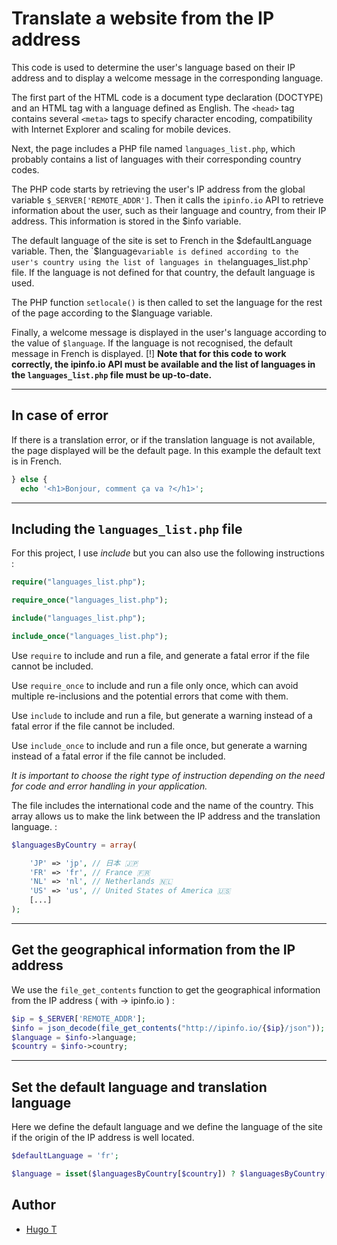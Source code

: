 
# Translate a website from the IP address

This code is used to determine the user's language based on their IP address and to display a welcome message in the corresponding language.

The first part of the HTML code is a document type declaration (DOCTYPE) and an HTML tag with a language defined as English. The `<head>` tag contains several `<meta>` tags to specify character encoding, compatibility with Internet Explorer and scaling for mobile devices.

Next, the page includes a PHP file named ``languages_list.php``, which probably contains a list of languages with their corresponding country codes.

The PHP code starts by retrieving the user's IP address from the global variable ``$_SERVER['REMOTE_ADDR']``. Then it calls the `ipinfo.io` API to retrieve information about the user, such as their language and country, from their IP address. This information is stored in the $info variable.

The default language of the site is set to French in the $defaultLanguage variable. Then, the `$language` variable is defined according to the user's country using the list of languages in the `languages_list.php` file. If the language is not defined for that country, the default language is used.

The PHP function `setlocale()` is then called to set the language for the rest of the page according to the $language variable.

Finally, a welcome message is displayed in the user's language according to the value of `$language`. If the language is not recognised, the default message in French is displayed.
[!] **Note that for this code to work correctly, the ipinfo.io API must be available and the list of languages in the ``languages_list.php`` file must be up-to-date.**

---
## In case of error


If there is a translation error, or if the translation language is not available, the page displayed will be the default page. In this example the default text is in French.
```php
} else {
  echo '<h1>Bonjour, comment ça va ?</h1>';
```

---
## Including the `languages_list.php` file

For this project, I use _include_ but you can also use the following instructions :
```php
require("languages_list.php");

require_once("languages_list.php");

include("languages_list.php");

include_once("languages_list.php");
```

Use `require` to include and run a file, and generate a fatal error if the file cannot be included.

Use `require_once` to include and run a file only once, which can avoid multiple re-inclusions and the potential errors that come with them.

Use `include` to include and run a file, but generate a warning instead of a fatal error if the file cannot be included.

Use `include_once` to include and run a file once, but generate a warning instead of a fatal error if the file cannot be included.

_It is important to choose the right type of instruction depending on the need for code and error handling in your application._

The file includes the international code and the name of the country. This array allows us to make the link between the IP address and the translation language. :
```php
$languagesByCountry = array(

    'JP' => 'jp', // 日本 🇯🇵
    'FR' => 'fr', // France 🇫🇷
    'NL' => 'nl', // Netherlands 🇳🇱
    'US' => 'us', // United States of America 🇺🇸
    [...]
);
```

---
## Get the geographical information from the IP address


We use the `file_get_contents` function to get the geographical information from the IP address ( with -> ipinfo.io ) :
```php
$ip = $_SERVER['REMOTE_ADDR'];
$info = json_decode(file_get_contents("http://ipinfo.io/{$ip}/json"));
$language = $info->language;
$country = $info->country;
```

---
## Set the default language and translation language


Here we define the default language and we define the language of the site if the origin of the IP address is well located.

```php
$defaultLanguage = 'fr';

$language = isset($languagesByCountry[$country]) ? $languagesByCountry[$country] : $defaultLanguage;    

```



## Author

- [Hugo T](https://www.github.com/HugoTby)

